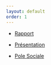 ```yaml
---
layout: default
order: 1
---
```



- [Rapport](https://labs-web.github.io/besoin/documentation/) 
- [Présentation](https://labs-web.github.io/besoin/documentation/presentation.html#/) 

- [Pole Sociale](https://labs-web.github.io/besoin/documentation/Pôle-sociale/)
  